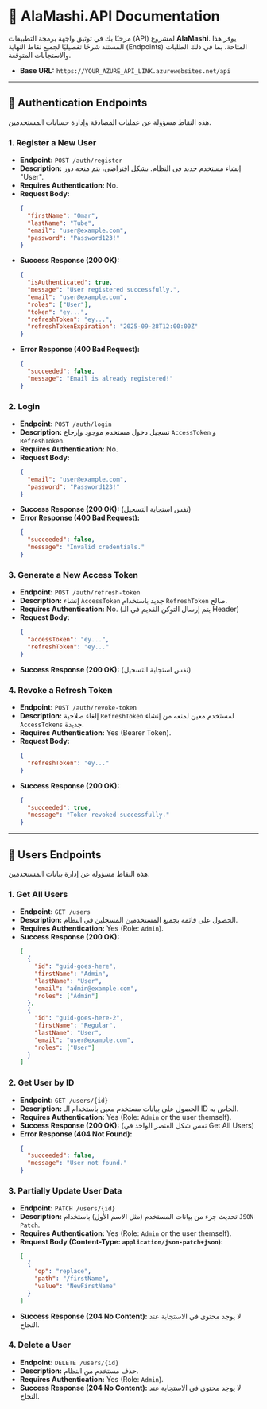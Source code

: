 # 🔱 AlaMashi.API Documentation

مرحبًا بك في توثيق واجهة برمجة التطبيقات (API) لمشروع **AlaMashi**. يوفر هذا المستند شرحًا تفصيليًا لجميع نقاط النهاية (Endpoints) المتاحة، بما في ذلك الطلبات والاستجابات المتوقعة.

-   **Base URL:** `https://YOUR_AZURE_API_LINK.azurewebsites.net/api`

---

## 🔐 Authentication Endpoints

هذه النقاط مسؤولة عن عمليات المصادقة وإدارة حسابات المستخدمين.

### 1. Register a New User

-   **Endpoint:** `POST /auth/register`
-   **Description:** إنشاء مستخدم جديد في النظام. بشكل افتراضي، يتم منحه دور "User".
-   **Requires Authentication:** No.
-   **Request Body:**
    ```json
    {
      "firstName": "Omar",
      "lastName": "Tube",
      "email": "user@example.com",
      "password": "Password123!"
    }
    ```
-   **Success Response (200 OK):**
    ```json
    {
      "isAuthenticated": true,
      "message": "User registered successfully.",
      "email": "user@example.com",
      "roles": ["User"],
      "token": "ey...",
      "refreshToken": "ey...",
      "refreshTokenExpiration": "2025-09-28T12:00:00Z"
    }
    ```
-   **Error Response (400 Bad Request):**
    ```json
    {
      "succeeded": false,
      "message": "Email is already registered!"
    }
    ```

### 2. Login

-   **Endpoint:** `POST /auth/login`
-   **Description:** تسجيل دخول مستخدم موجود وإرجاع `AccessToken` و `RefreshToken`.
-   **Requires Authentication:** No.
-   **Request Body:**
    ```json
    {
      "email": "user@example.com",
      "password": "Password123!"
    }
    ```
-   **Success Response (200 OK):** (نفس استجابة التسجيل)
-   **Error Response (400 Bad Request):**
    ```json
    {
      "succeeded": false,
      "message": "Invalid credentials."
    }
    ```

### 3. Generate a New Access Token

-   **Endpoint:** `POST /auth/refresh-token`
-   **Description:** إنشاء `AccessToken` جديد باستخدام `RefreshToken` صالح.
-   **Requires Authentication:** No. (يتم إرسال التوكن القديم في الـ Header)
-   **Request Body:**
    ```json
    {
      "accessToken": "ey...",
      "refreshToken": "ey..."
    }
    ```
-   **Success Response (200 OK):** (نفس استجابة التسجيل)

### 4. Revoke a Refresh Token

-   **Endpoint:** `POST /auth/revoke-token`
-   **Description:** إلغاء صلاحية `RefreshToken` لمستخدم معين لمنعه من إنشاء `AccessTokens` جديدة.
-   **Requires Authentication:** Yes (Bearer Token).
-   **Request Body:**
    ```json
    {
      "refreshToken": "ey..."
    }
    ```
-   **Success Response (200 OK):**
    ```json
    {
      "succeeded": true,
      "message": "Token revoked successfully."
    }
    ```

---

## 👤 Users Endpoints

هذه النقاط مسؤولة عن إدارة بيانات المستخدمين.

### 1. Get All Users

-   **Endpoint:** `GET /users`
-   **Description:** الحصول على قائمة بجميع المستخدمين المسجلين في النظام.
-   **Requires Authentication:** Yes (Role: `Admin`).
-   **Success Response (200 OK):**
    ```json
    [
      {
        "id": "guid-goes-here",
        "firstName": "Admin",
        "lastName": "User",
        "email": "admin@example.com",
        "roles": ["Admin"]
      },
      {
        "id": "guid-goes-here-2",
        "firstName": "Regular",
        "lastName": "User",
        "email": "user@example.com",
        "roles": ["User"]
      }
    ]
    ```

### 2. Get User by ID

-   **Endpoint:** `GET /users/{id}`
-   **Description:** الحصول على بيانات مستخدم معين باستخدام الـ ID الخاص به.
-   **Requires Authentication:** Yes (Role: `Admin` or the user themself).
-   **Success Response (200 OK):** (نفس شكل العنصر الواحد في Get All Users)
-   **Error Response (404 Not Found):**
    ```json
    {
      "succeeded": false,
      "message": "User not found."
    }
    ```

### 3. Partially Update User Data

-   **Endpoint:** `PATCH /users/{id}`
-   **Description:** تحديث جزء من بيانات المستخدم (مثل الاسم الأول) باستخدام `JSON Patch`.
-   **Requires Authentication:** Yes (Role: `Admin` or the user themself).
-   **Request Body (Content-Type: `application/json-patch+json`):**
    ```json
    [
      {
        "op": "replace",
        "path": "/firstName",
        "value": "NewFirstName"
      }
    ]
    ```
-   **Success Response (204 No Content):** لا يوجد محتوى في الاستجابة عند النجاح.

### 4. Delete a User

-   **Endpoint:** `DELETE /users/{id}`
-   **Description:** حذف مستخدم من النظام.
-   **Requires Authentication:** Yes (Role: `Admin`).
-   **Success Response (204 No Content):** لا يوجد محتوى في الاستجابة عند النجاح.
